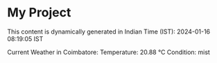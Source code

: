 # My Project

This content is dynamically generated in Indian Time (IST): 2024-01-16 08:19:05 IST


Current Weather in Coimbatore:
Temperature: 20.88 °C
Condition: mist
